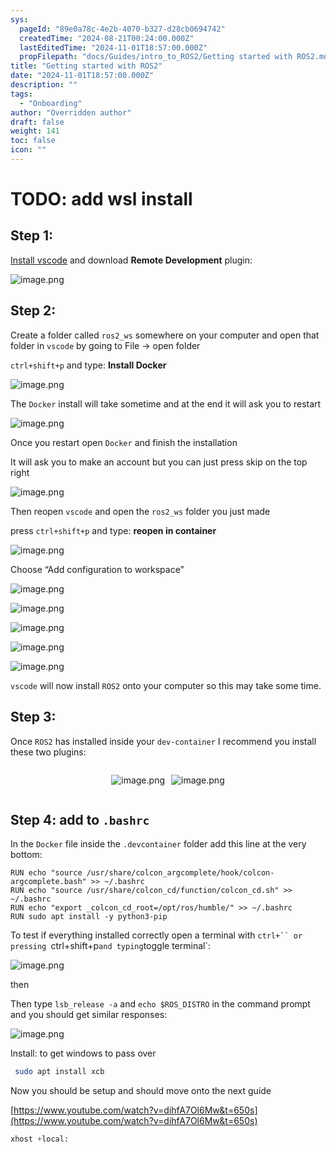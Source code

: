 ```yaml
---
sys:
  pageId: "89e0a78c-4e2b-4070-b327-d28cb0694742"
  createdTime: "2024-08-21T00:24:00.000Z"
  lastEditedTime: "2024-11-01T18:57:00.000Z"
  propFilepath: "docs/Guides/intro_to_ROS2/Getting started with ROS2.md"
title: "Getting started with ROS2"
date: "2024-11-01T18:57:00.000Z"
description: ""
tags:
  - "Onboarding"
author: "Overridden author"
draft: false
weight: 141
toc: false
icon: ""
---
```


# TODO: add wsl install

## Step 1:

[Install vscode](https://code.visualstudio.com/download) and download **Remote Development** plugin:

![image.png](https://prod-files-secure.s3.us-west-2.amazonaws.com/d518164a-d88e-44d1-a4ee-3adb3bd8bce0/efb52993-1881-4a40-b95e-6f020334f022/image.png?X-Amz-Algorithm=AWS4-HMAC-SHA256&X-Amz-Content-Sha256=UNSIGNED-PAYLOAD&X-Amz-Credential=ASIAZI2LB4663C5ILVPN%2F20250317%2Fus-west-2%2Fs3%2Faws4_request&X-Amz-Date=20250317T041050Z&X-Amz-Expires=3600&X-Amz-Security-Token=IQoJb3JpZ2luX2VjEOT%2F%2F%2F%2F%2F%2F%2F%2F%2F%2FwEaCXVzLXdlc3QtMiJHMEUCIQDqdLKQaMeky4970wLuOaAMD7SExeHy307FQGnGIBd%2F7QIgB9DbuQBw13tzPiEmMCZWDK55o8g3uwFncqTj1iV1IAgq%2FwMIPRAAGgw2Mzc0MjMxODM4MDUiDN0VtFJn7yhL6%2BkofyrcA6qmT5ACmH6TgxjUDY31%2Fmn4LJVuY3ZqhmfjQXeJRDCWDMc5V5GTK%2BXYnDzlk%2FH0dMwKuiOMlDurIRix81E0OlU5tM1oBLPbHSPENuqy3wb5LBqXQvMrVzR9GeOK9tVRXlxMRpYRRYoN8faiAWumNDWTnlLz3Yj1mKPEFwSp8at5kQnfCpvW%2FwXcC78bggW6SFr%2F1Q7w3jeIBvvlWzpUjpLeMue5IilquyIBDNLzGnefNrZ7HK%2FVEEwsxJMgDbfrZdl1BNiP%2BixImuZ0jw3z4hZpzWJJGBoOW0QMT8Ewb%2FFovFkBKKEU0GGrGRml7nKTl3NsB8twm5rZKLYKwutMJP0GpngBNxijTE2R3pAIZOpFE8rrK3XMorTR6WjHG5o1%2BPzzr%2BbujxVe%2B7kNaxoL2M1ztvaQnZn4epkQF6%2Fcd2v4NOCkajgLFWJcaKBjPF%2BtszNr1QK%2FmUZiJxotfxf4LCBpISzt37ttQO36iV4HlFHnLWy7lTJotQ8Lo9Bo0N%2FJzeVfKeQOsHe2dmJrrxDqVZlqNh%2FumKHCmqdzgimS4r8flWNUnS%2BTdWspaSQ%2BVre6MQmJ7FMX%2BV71iDqzGSIJ76skEv4VrStpZnKPr1z%2F1AaXyScFi60NkkJnS8A1MKO83r4GOqUBARJ%2BPPgSmO1QS2gt5DapYhL7Z4GNKF9aYAN58YItMEmJlrNjKulgy7QrG2PcNmPLBU4fDVHQxTZx2EdwuuMH7DueI7tD9fOnA4IwZKUcYPAiT6adT4cjZpcjhEX2F8IqZP4wZBE3aZH%2Fua8HDz2%2BBWhBjYx0NyNIqbK26cvBLxpu09KqgqX%2FLVSHEKBkmuCVKKUp4Mp2loi8GlaKAT0F6l42ZCQ9&X-Amz-Signature=c89a2f0c29f1407f19f9a81658b76702638322f3f0d3367285126bb61aa91119&X-Amz-SignedHeaders=host&x-id=GetObject)

## Step 2:

Create a folder called `ros2_ws` somewhere on your computer and open that folder in `vscode` by going to File → open folder 

`ctrl+shift+p` and type: **Install Docker**

![image.png](https://prod-files-secure.s3.us-west-2.amazonaws.com/d518164a-d88e-44d1-a4ee-3adb3bd8bce0/2269dc0e-1cd5-47ff-bceb-c04ad9b2eab0/image.png?X-Amz-Algorithm=AWS4-HMAC-SHA256&X-Amz-Content-Sha256=UNSIGNED-PAYLOAD&X-Amz-Credential=ASIAZI2LB4663C5ILVPN%2F20250317%2Fus-west-2%2Fs3%2Faws4_request&X-Amz-Date=20250317T041050Z&X-Amz-Expires=3600&X-Amz-Security-Token=IQoJb3JpZ2luX2VjEOT%2F%2F%2F%2F%2F%2F%2F%2F%2F%2FwEaCXVzLXdlc3QtMiJHMEUCIQDqdLKQaMeky4970wLuOaAMD7SExeHy307FQGnGIBd%2F7QIgB9DbuQBw13tzPiEmMCZWDK55o8g3uwFncqTj1iV1IAgq%2FwMIPRAAGgw2Mzc0MjMxODM4MDUiDN0VtFJn7yhL6%2BkofyrcA6qmT5ACmH6TgxjUDY31%2Fmn4LJVuY3ZqhmfjQXeJRDCWDMc5V5GTK%2BXYnDzlk%2FH0dMwKuiOMlDurIRix81E0OlU5tM1oBLPbHSPENuqy3wb5LBqXQvMrVzR9GeOK9tVRXlxMRpYRRYoN8faiAWumNDWTnlLz3Yj1mKPEFwSp8at5kQnfCpvW%2FwXcC78bggW6SFr%2F1Q7w3jeIBvvlWzpUjpLeMue5IilquyIBDNLzGnefNrZ7HK%2FVEEwsxJMgDbfrZdl1BNiP%2BixImuZ0jw3z4hZpzWJJGBoOW0QMT8Ewb%2FFovFkBKKEU0GGrGRml7nKTl3NsB8twm5rZKLYKwutMJP0GpngBNxijTE2R3pAIZOpFE8rrK3XMorTR6WjHG5o1%2BPzzr%2BbujxVe%2B7kNaxoL2M1ztvaQnZn4epkQF6%2Fcd2v4NOCkajgLFWJcaKBjPF%2BtszNr1QK%2FmUZiJxotfxf4LCBpISzt37ttQO36iV4HlFHnLWy7lTJotQ8Lo9Bo0N%2FJzeVfKeQOsHe2dmJrrxDqVZlqNh%2FumKHCmqdzgimS4r8flWNUnS%2BTdWspaSQ%2BVre6MQmJ7FMX%2BV71iDqzGSIJ76skEv4VrStpZnKPr1z%2F1AaXyScFi60NkkJnS8A1MKO83r4GOqUBARJ%2BPPgSmO1QS2gt5DapYhL7Z4GNKF9aYAN58YItMEmJlrNjKulgy7QrG2PcNmPLBU4fDVHQxTZx2EdwuuMH7DueI7tD9fOnA4IwZKUcYPAiT6adT4cjZpcjhEX2F8IqZP4wZBE3aZH%2Fua8HDz2%2BBWhBjYx0NyNIqbK26cvBLxpu09KqgqX%2FLVSHEKBkmuCVKKUp4Mp2loi8GlaKAT0F6l42ZCQ9&X-Amz-Signature=fe1382e949cfba9a8b0feaff181419a0c1bbef3fc5950d13cba39c7d68c026e5&X-Amz-SignedHeaders=host&x-id=GetObject)

The `Docker` install will take sometime and at the end it will ask you to restart

![image.png](https://prod-files-secure.s3.us-west-2.amazonaws.com/d518164a-d88e-44d1-a4ee-3adb3bd8bce0/ed233f78-be33-4b1f-b89c-9c346c0e961e/image.png?X-Amz-Algorithm=AWS4-HMAC-SHA256&X-Amz-Content-Sha256=UNSIGNED-PAYLOAD&X-Amz-Credential=ASIAZI2LB4663C5ILVPN%2F20250317%2Fus-west-2%2Fs3%2Faws4_request&X-Amz-Date=20250317T041050Z&X-Amz-Expires=3600&X-Amz-Security-Token=IQoJb3JpZ2luX2VjEOT%2F%2F%2F%2F%2F%2F%2F%2F%2F%2FwEaCXVzLXdlc3QtMiJHMEUCIQDqdLKQaMeky4970wLuOaAMD7SExeHy307FQGnGIBd%2F7QIgB9DbuQBw13tzPiEmMCZWDK55o8g3uwFncqTj1iV1IAgq%2FwMIPRAAGgw2Mzc0MjMxODM4MDUiDN0VtFJn7yhL6%2BkofyrcA6qmT5ACmH6TgxjUDY31%2Fmn4LJVuY3ZqhmfjQXeJRDCWDMc5V5GTK%2BXYnDzlk%2FH0dMwKuiOMlDurIRix81E0OlU5tM1oBLPbHSPENuqy3wb5LBqXQvMrVzR9GeOK9tVRXlxMRpYRRYoN8faiAWumNDWTnlLz3Yj1mKPEFwSp8at5kQnfCpvW%2FwXcC78bggW6SFr%2F1Q7w3jeIBvvlWzpUjpLeMue5IilquyIBDNLzGnefNrZ7HK%2FVEEwsxJMgDbfrZdl1BNiP%2BixImuZ0jw3z4hZpzWJJGBoOW0QMT8Ewb%2FFovFkBKKEU0GGrGRml7nKTl3NsB8twm5rZKLYKwutMJP0GpngBNxijTE2R3pAIZOpFE8rrK3XMorTR6WjHG5o1%2BPzzr%2BbujxVe%2B7kNaxoL2M1ztvaQnZn4epkQF6%2Fcd2v4NOCkajgLFWJcaKBjPF%2BtszNr1QK%2FmUZiJxotfxf4LCBpISzt37ttQO36iV4HlFHnLWy7lTJotQ8Lo9Bo0N%2FJzeVfKeQOsHe2dmJrrxDqVZlqNh%2FumKHCmqdzgimS4r8flWNUnS%2BTdWspaSQ%2BVre6MQmJ7FMX%2BV71iDqzGSIJ76skEv4VrStpZnKPr1z%2F1AaXyScFi60NkkJnS8A1MKO83r4GOqUBARJ%2BPPgSmO1QS2gt5DapYhL7Z4GNKF9aYAN58YItMEmJlrNjKulgy7QrG2PcNmPLBU4fDVHQxTZx2EdwuuMH7DueI7tD9fOnA4IwZKUcYPAiT6adT4cjZpcjhEX2F8IqZP4wZBE3aZH%2Fua8HDz2%2BBWhBjYx0NyNIqbK26cvBLxpu09KqgqX%2FLVSHEKBkmuCVKKUp4Mp2loi8GlaKAT0F6l42ZCQ9&X-Amz-Signature=3ccc534ce969603abdcfbf12602a5586ca9464f212fe67a14b36af32bb1f47ba&X-Amz-SignedHeaders=host&x-id=GetObject)

Once you restart open `Docker` and finish the installation

It will ask you to make an account but you can just press skip on the top right

![image.png](https://prod-files-secure.s3.us-west-2.amazonaws.com/d518164a-d88e-44d1-a4ee-3adb3bd8bce0/21010ad9-1659-4fd9-9f59-9932a09b2a3d/image.png?X-Amz-Algorithm=AWS4-HMAC-SHA256&X-Amz-Content-Sha256=UNSIGNED-PAYLOAD&X-Amz-Credential=ASIAZI2LB4663C5ILVPN%2F20250317%2Fus-west-2%2Fs3%2Faws4_request&X-Amz-Date=20250317T041050Z&X-Amz-Expires=3600&X-Amz-Security-Token=IQoJb3JpZ2luX2VjEOT%2F%2F%2F%2F%2F%2F%2F%2F%2F%2FwEaCXVzLXdlc3QtMiJHMEUCIQDqdLKQaMeky4970wLuOaAMD7SExeHy307FQGnGIBd%2F7QIgB9DbuQBw13tzPiEmMCZWDK55o8g3uwFncqTj1iV1IAgq%2FwMIPRAAGgw2Mzc0MjMxODM4MDUiDN0VtFJn7yhL6%2BkofyrcA6qmT5ACmH6TgxjUDY31%2Fmn4LJVuY3ZqhmfjQXeJRDCWDMc5V5GTK%2BXYnDzlk%2FH0dMwKuiOMlDurIRix81E0OlU5tM1oBLPbHSPENuqy3wb5LBqXQvMrVzR9GeOK9tVRXlxMRpYRRYoN8faiAWumNDWTnlLz3Yj1mKPEFwSp8at5kQnfCpvW%2FwXcC78bggW6SFr%2F1Q7w3jeIBvvlWzpUjpLeMue5IilquyIBDNLzGnefNrZ7HK%2FVEEwsxJMgDbfrZdl1BNiP%2BixImuZ0jw3z4hZpzWJJGBoOW0QMT8Ewb%2FFovFkBKKEU0GGrGRml7nKTl3NsB8twm5rZKLYKwutMJP0GpngBNxijTE2R3pAIZOpFE8rrK3XMorTR6WjHG5o1%2BPzzr%2BbujxVe%2B7kNaxoL2M1ztvaQnZn4epkQF6%2Fcd2v4NOCkajgLFWJcaKBjPF%2BtszNr1QK%2FmUZiJxotfxf4LCBpISzt37ttQO36iV4HlFHnLWy7lTJotQ8Lo9Bo0N%2FJzeVfKeQOsHe2dmJrrxDqVZlqNh%2FumKHCmqdzgimS4r8flWNUnS%2BTdWspaSQ%2BVre6MQmJ7FMX%2BV71iDqzGSIJ76skEv4VrStpZnKPr1z%2F1AaXyScFi60NkkJnS8A1MKO83r4GOqUBARJ%2BPPgSmO1QS2gt5DapYhL7Z4GNKF9aYAN58YItMEmJlrNjKulgy7QrG2PcNmPLBU4fDVHQxTZx2EdwuuMH7DueI7tD9fOnA4IwZKUcYPAiT6adT4cjZpcjhEX2F8IqZP4wZBE3aZH%2Fua8HDz2%2BBWhBjYx0NyNIqbK26cvBLxpu09KqgqX%2FLVSHEKBkmuCVKKUp4Mp2loi8GlaKAT0F6l42ZCQ9&X-Amz-Signature=baa189933dbeb15568e89914ae7e25e3ccd2b842594c370c0e30caa8cfa6a903&X-Amz-SignedHeaders=host&x-id=GetObject)

Then reopen `vscode` and open the `ros2_ws` folder you just made

press `ctrl+shift+p` and type: **reopen in container**

![image.png](https://prod-files-secure.s3.us-west-2.amazonaws.com/d518164a-d88e-44d1-a4ee-3adb3bd8bce0/4e93b8c2-41ad-488c-8095-c74205196118/image.png?X-Amz-Algorithm=AWS4-HMAC-SHA256&X-Amz-Content-Sha256=UNSIGNED-PAYLOAD&X-Amz-Credential=ASIAZI2LB4663C5ILVPN%2F20250317%2Fus-west-2%2Fs3%2Faws4_request&X-Amz-Date=20250317T041050Z&X-Amz-Expires=3600&X-Amz-Security-Token=IQoJb3JpZ2luX2VjEOT%2F%2F%2F%2F%2F%2F%2F%2F%2F%2FwEaCXVzLXdlc3QtMiJHMEUCIQDqdLKQaMeky4970wLuOaAMD7SExeHy307FQGnGIBd%2F7QIgB9DbuQBw13tzPiEmMCZWDK55o8g3uwFncqTj1iV1IAgq%2FwMIPRAAGgw2Mzc0MjMxODM4MDUiDN0VtFJn7yhL6%2BkofyrcA6qmT5ACmH6TgxjUDY31%2Fmn4LJVuY3ZqhmfjQXeJRDCWDMc5V5GTK%2BXYnDzlk%2FH0dMwKuiOMlDurIRix81E0OlU5tM1oBLPbHSPENuqy3wb5LBqXQvMrVzR9GeOK9tVRXlxMRpYRRYoN8faiAWumNDWTnlLz3Yj1mKPEFwSp8at5kQnfCpvW%2FwXcC78bggW6SFr%2F1Q7w3jeIBvvlWzpUjpLeMue5IilquyIBDNLzGnefNrZ7HK%2FVEEwsxJMgDbfrZdl1BNiP%2BixImuZ0jw3z4hZpzWJJGBoOW0QMT8Ewb%2FFovFkBKKEU0GGrGRml7nKTl3NsB8twm5rZKLYKwutMJP0GpngBNxijTE2R3pAIZOpFE8rrK3XMorTR6WjHG5o1%2BPzzr%2BbujxVe%2B7kNaxoL2M1ztvaQnZn4epkQF6%2Fcd2v4NOCkajgLFWJcaKBjPF%2BtszNr1QK%2FmUZiJxotfxf4LCBpISzt37ttQO36iV4HlFHnLWy7lTJotQ8Lo9Bo0N%2FJzeVfKeQOsHe2dmJrrxDqVZlqNh%2FumKHCmqdzgimS4r8flWNUnS%2BTdWspaSQ%2BVre6MQmJ7FMX%2BV71iDqzGSIJ76skEv4VrStpZnKPr1z%2F1AaXyScFi60NkkJnS8A1MKO83r4GOqUBARJ%2BPPgSmO1QS2gt5DapYhL7Z4GNKF9aYAN58YItMEmJlrNjKulgy7QrG2PcNmPLBU4fDVHQxTZx2EdwuuMH7DueI7tD9fOnA4IwZKUcYPAiT6adT4cjZpcjhEX2F8IqZP4wZBE3aZH%2Fua8HDz2%2BBWhBjYx0NyNIqbK26cvBLxpu09KqgqX%2FLVSHEKBkmuCVKKUp4Mp2loi8GlaKAT0F6l42ZCQ9&X-Amz-Signature=93f66a82deb925df9848bdbf57c4b3a561663ed198275dd4d1be40ebd4a1e299&X-Amz-SignedHeaders=host&x-id=GetObject)

Choose “Add configuration to workspace”

![image.png](https://prod-files-secure.s3.us-west-2.amazonaws.com/d518164a-d88e-44d1-a4ee-3adb3bd8bce0/9560b282-5060-4989-ba37-97e7b2c22476/image.png?X-Amz-Algorithm=AWS4-HMAC-SHA256&X-Amz-Content-Sha256=UNSIGNED-PAYLOAD&X-Amz-Credential=ASIAZI2LB4663C5ILVPN%2F20250317%2Fus-west-2%2Fs3%2Faws4_request&X-Amz-Date=20250317T041050Z&X-Amz-Expires=3600&X-Amz-Security-Token=IQoJb3JpZ2luX2VjEOT%2F%2F%2F%2F%2F%2F%2F%2F%2F%2FwEaCXVzLXdlc3QtMiJHMEUCIQDqdLKQaMeky4970wLuOaAMD7SExeHy307FQGnGIBd%2F7QIgB9DbuQBw13tzPiEmMCZWDK55o8g3uwFncqTj1iV1IAgq%2FwMIPRAAGgw2Mzc0MjMxODM4MDUiDN0VtFJn7yhL6%2BkofyrcA6qmT5ACmH6TgxjUDY31%2Fmn4LJVuY3ZqhmfjQXeJRDCWDMc5V5GTK%2BXYnDzlk%2FH0dMwKuiOMlDurIRix81E0OlU5tM1oBLPbHSPENuqy3wb5LBqXQvMrVzR9GeOK9tVRXlxMRpYRRYoN8faiAWumNDWTnlLz3Yj1mKPEFwSp8at5kQnfCpvW%2FwXcC78bggW6SFr%2F1Q7w3jeIBvvlWzpUjpLeMue5IilquyIBDNLzGnefNrZ7HK%2FVEEwsxJMgDbfrZdl1BNiP%2BixImuZ0jw3z4hZpzWJJGBoOW0QMT8Ewb%2FFovFkBKKEU0GGrGRml7nKTl3NsB8twm5rZKLYKwutMJP0GpngBNxijTE2R3pAIZOpFE8rrK3XMorTR6WjHG5o1%2BPzzr%2BbujxVe%2B7kNaxoL2M1ztvaQnZn4epkQF6%2Fcd2v4NOCkajgLFWJcaKBjPF%2BtszNr1QK%2FmUZiJxotfxf4LCBpISzt37ttQO36iV4HlFHnLWy7lTJotQ8Lo9Bo0N%2FJzeVfKeQOsHe2dmJrrxDqVZlqNh%2FumKHCmqdzgimS4r8flWNUnS%2BTdWspaSQ%2BVre6MQmJ7FMX%2BV71iDqzGSIJ76skEv4VrStpZnKPr1z%2F1AaXyScFi60NkkJnS8A1MKO83r4GOqUBARJ%2BPPgSmO1QS2gt5DapYhL7Z4GNKF9aYAN58YItMEmJlrNjKulgy7QrG2PcNmPLBU4fDVHQxTZx2EdwuuMH7DueI7tD9fOnA4IwZKUcYPAiT6adT4cjZpcjhEX2F8IqZP4wZBE3aZH%2Fua8HDz2%2BBWhBjYx0NyNIqbK26cvBLxpu09KqgqX%2FLVSHEKBkmuCVKKUp4Mp2loi8GlaKAT0F6l42ZCQ9&X-Amz-Signature=9f06b0f8d7ca987bb7e34865f06177f7e4e7f1b83e1c51887f973ef23166e010&X-Amz-SignedHeaders=host&x-id=GetObject)

![image.png](https://prod-files-secure.s3.us-west-2.amazonaws.com/d518164a-d88e-44d1-a4ee-3adb3bd8bce0/2ee63f81-886b-48e8-a553-dc6e5eac99e4/image.png?X-Amz-Algorithm=AWS4-HMAC-SHA256&X-Amz-Content-Sha256=UNSIGNED-PAYLOAD&X-Amz-Credential=ASIAZI2LB4663C5ILVPN%2F20250317%2Fus-west-2%2Fs3%2Faws4_request&X-Amz-Date=20250317T041050Z&X-Amz-Expires=3600&X-Amz-Security-Token=IQoJb3JpZ2luX2VjEOT%2F%2F%2F%2F%2F%2F%2F%2F%2F%2FwEaCXVzLXdlc3QtMiJHMEUCIQDqdLKQaMeky4970wLuOaAMD7SExeHy307FQGnGIBd%2F7QIgB9DbuQBw13tzPiEmMCZWDK55o8g3uwFncqTj1iV1IAgq%2FwMIPRAAGgw2Mzc0MjMxODM4MDUiDN0VtFJn7yhL6%2BkofyrcA6qmT5ACmH6TgxjUDY31%2Fmn4LJVuY3ZqhmfjQXeJRDCWDMc5V5GTK%2BXYnDzlk%2FH0dMwKuiOMlDurIRix81E0OlU5tM1oBLPbHSPENuqy3wb5LBqXQvMrVzR9GeOK9tVRXlxMRpYRRYoN8faiAWumNDWTnlLz3Yj1mKPEFwSp8at5kQnfCpvW%2FwXcC78bggW6SFr%2F1Q7w3jeIBvvlWzpUjpLeMue5IilquyIBDNLzGnefNrZ7HK%2FVEEwsxJMgDbfrZdl1BNiP%2BixImuZ0jw3z4hZpzWJJGBoOW0QMT8Ewb%2FFovFkBKKEU0GGrGRml7nKTl3NsB8twm5rZKLYKwutMJP0GpngBNxijTE2R3pAIZOpFE8rrK3XMorTR6WjHG5o1%2BPzzr%2BbujxVe%2B7kNaxoL2M1ztvaQnZn4epkQF6%2Fcd2v4NOCkajgLFWJcaKBjPF%2BtszNr1QK%2FmUZiJxotfxf4LCBpISzt37ttQO36iV4HlFHnLWy7lTJotQ8Lo9Bo0N%2FJzeVfKeQOsHe2dmJrrxDqVZlqNh%2FumKHCmqdzgimS4r8flWNUnS%2BTdWspaSQ%2BVre6MQmJ7FMX%2BV71iDqzGSIJ76skEv4VrStpZnKPr1z%2F1AaXyScFi60NkkJnS8A1MKO83r4GOqUBARJ%2BPPgSmO1QS2gt5DapYhL7Z4GNKF9aYAN58YItMEmJlrNjKulgy7QrG2PcNmPLBU4fDVHQxTZx2EdwuuMH7DueI7tD9fOnA4IwZKUcYPAiT6adT4cjZpcjhEX2F8IqZP4wZBE3aZH%2Fua8HDz2%2BBWhBjYx0NyNIqbK26cvBLxpu09KqgqX%2FLVSHEKBkmuCVKKUp4Mp2loi8GlaKAT0F6l42ZCQ9&X-Amz-Signature=bfc366064f076de5fa3f441f6a83773688376cb9a4c5fa5bfa3ce04e136e59de&X-Amz-SignedHeaders=host&x-id=GetObject)

![image.png](https://prod-files-secure.s3.us-west-2.amazonaws.com/d518164a-d88e-44d1-a4ee-3adb3bd8bce0/ae1580b2-b048-407e-aed9-b584224a7a04/image.png?X-Amz-Algorithm=AWS4-HMAC-SHA256&X-Amz-Content-Sha256=UNSIGNED-PAYLOAD&X-Amz-Credential=ASIAZI2LB4663C5ILVPN%2F20250317%2Fus-west-2%2Fs3%2Faws4_request&X-Amz-Date=20250317T041050Z&X-Amz-Expires=3600&X-Amz-Security-Token=IQoJb3JpZ2luX2VjEOT%2F%2F%2F%2F%2F%2F%2F%2F%2F%2FwEaCXVzLXdlc3QtMiJHMEUCIQDqdLKQaMeky4970wLuOaAMD7SExeHy307FQGnGIBd%2F7QIgB9DbuQBw13tzPiEmMCZWDK55o8g3uwFncqTj1iV1IAgq%2FwMIPRAAGgw2Mzc0MjMxODM4MDUiDN0VtFJn7yhL6%2BkofyrcA6qmT5ACmH6TgxjUDY31%2Fmn4LJVuY3ZqhmfjQXeJRDCWDMc5V5GTK%2BXYnDzlk%2FH0dMwKuiOMlDurIRix81E0OlU5tM1oBLPbHSPENuqy3wb5LBqXQvMrVzR9GeOK9tVRXlxMRpYRRYoN8faiAWumNDWTnlLz3Yj1mKPEFwSp8at5kQnfCpvW%2FwXcC78bggW6SFr%2F1Q7w3jeIBvvlWzpUjpLeMue5IilquyIBDNLzGnefNrZ7HK%2FVEEwsxJMgDbfrZdl1BNiP%2BixImuZ0jw3z4hZpzWJJGBoOW0QMT8Ewb%2FFovFkBKKEU0GGrGRml7nKTl3NsB8twm5rZKLYKwutMJP0GpngBNxijTE2R3pAIZOpFE8rrK3XMorTR6WjHG5o1%2BPzzr%2BbujxVe%2B7kNaxoL2M1ztvaQnZn4epkQF6%2Fcd2v4NOCkajgLFWJcaKBjPF%2BtszNr1QK%2FmUZiJxotfxf4LCBpISzt37ttQO36iV4HlFHnLWy7lTJotQ8Lo9Bo0N%2FJzeVfKeQOsHe2dmJrrxDqVZlqNh%2FumKHCmqdzgimS4r8flWNUnS%2BTdWspaSQ%2BVre6MQmJ7FMX%2BV71iDqzGSIJ76skEv4VrStpZnKPr1z%2F1AaXyScFi60NkkJnS8A1MKO83r4GOqUBARJ%2BPPgSmO1QS2gt5DapYhL7Z4GNKF9aYAN58YItMEmJlrNjKulgy7QrG2PcNmPLBU4fDVHQxTZx2EdwuuMH7DueI7tD9fOnA4IwZKUcYPAiT6adT4cjZpcjhEX2F8IqZP4wZBE3aZH%2Fua8HDz2%2BBWhBjYx0NyNIqbK26cvBLxpu09KqgqX%2FLVSHEKBkmuCVKKUp4Mp2loi8GlaKAT0F6l42ZCQ9&X-Amz-Signature=2ea741f3dcff7244cd27c623c0aa57988f33d1ccef949addeb5e2a3d6062524e&X-Amz-SignedHeaders=host&x-id=GetObject)

![image.png](https://prod-files-secure.s3.us-west-2.amazonaws.com/d518164a-d88e-44d1-a4ee-3adb3bd8bce0/53255b28-f75e-430f-b9e3-c0ac8577e42b/image.png?X-Amz-Algorithm=AWS4-HMAC-SHA256&X-Amz-Content-Sha256=UNSIGNED-PAYLOAD&X-Amz-Credential=ASIAZI2LB4663C5ILVPN%2F20250317%2Fus-west-2%2Fs3%2Faws4_request&X-Amz-Date=20250317T041050Z&X-Amz-Expires=3600&X-Amz-Security-Token=IQoJb3JpZ2luX2VjEOT%2F%2F%2F%2F%2F%2F%2F%2F%2F%2FwEaCXVzLXdlc3QtMiJHMEUCIQDqdLKQaMeky4970wLuOaAMD7SExeHy307FQGnGIBd%2F7QIgB9DbuQBw13tzPiEmMCZWDK55o8g3uwFncqTj1iV1IAgq%2FwMIPRAAGgw2Mzc0MjMxODM4MDUiDN0VtFJn7yhL6%2BkofyrcA6qmT5ACmH6TgxjUDY31%2Fmn4LJVuY3ZqhmfjQXeJRDCWDMc5V5GTK%2BXYnDzlk%2FH0dMwKuiOMlDurIRix81E0OlU5tM1oBLPbHSPENuqy3wb5LBqXQvMrVzR9GeOK9tVRXlxMRpYRRYoN8faiAWumNDWTnlLz3Yj1mKPEFwSp8at5kQnfCpvW%2FwXcC78bggW6SFr%2F1Q7w3jeIBvvlWzpUjpLeMue5IilquyIBDNLzGnefNrZ7HK%2FVEEwsxJMgDbfrZdl1BNiP%2BixImuZ0jw3z4hZpzWJJGBoOW0QMT8Ewb%2FFovFkBKKEU0GGrGRml7nKTl3NsB8twm5rZKLYKwutMJP0GpngBNxijTE2R3pAIZOpFE8rrK3XMorTR6WjHG5o1%2BPzzr%2BbujxVe%2B7kNaxoL2M1ztvaQnZn4epkQF6%2Fcd2v4NOCkajgLFWJcaKBjPF%2BtszNr1QK%2FmUZiJxotfxf4LCBpISzt37ttQO36iV4HlFHnLWy7lTJotQ8Lo9Bo0N%2FJzeVfKeQOsHe2dmJrrxDqVZlqNh%2FumKHCmqdzgimS4r8flWNUnS%2BTdWspaSQ%2BVre6MQmJ7FMX%2BV71iDqzGSIJ76skEv4VrStpZnKPr1z%2F1AaXyScFi60NkkJnS8A1MKO83r4GOqUBARJ%2BPPgSmO1QS2gt5DapYhL7Z4GNKF9aYAN58YItMEmJlrNjKulgy7QrG2PcNmPLBU4fDVHQxTZx2EdwuuMH7DueI7tD9fOnA4IwZKUcYPAiT6adT4cjZpcjhEX2F8IqZP4wZBE3aZH%2Fua8HDz2%2BBWhBjYx0NyNIqbK26cvBLxpu09KqgqX%2FLVSHEKBkmuCVKKUp4Mp2loi8GlaKAT0F6l42ZCQ9&X-Amz-Signature=c01e57786430d3494b399fcfe3aabe76b7ce7ca0c65abe2e462527bef56c5c45&X-Amz-SignedHeaders=host&x-id=GetObject)

![image.png](https://prod-files-secure.s3.us-west-2.amazonaws.com/d518164a-d88e-44d1-a4ee-3adb3bd8bce0/7c562767-5af9-4ffb-97d1-327bcdf4ee00/image.png?X-Amz-Algorithm=AWS4-HMAC-SHA256&X-Amz-Content-Sha256=UNSIGNED-PAYLOAD&X-Amz-Credential=ASIAZI2LB4663C5ILVPN%2F20250317%2Fus-west-2%2Fs3%2Faws4_request&X-Amz-Date=20250317T041050Z&X-Amz-Expires=3600&X-Amz-Security-Token=IQoJb3JpZ2luX2VjEOT%2F%2F%2F%2F%2F%2F%2F%2F%2F%2FwEaCXVzLXdlc3QtMiJHMEUCIQDqdLKQaMeky4970wLuOaAMD7SExeHy307FQGnGIBd%2F7QIgB9DbuQBw13tzPiEmMCZWDK55o8g3uwFncqTj1iV1IAgq%2FwMIPRAAGgw2Mzc0MjMxODM4MDUiDN0VtFJn7yhL6%2BkofyrcA6qmT5ACmH6TgxjUDY31%2Fmn4LJVuY3ZqhmfjQXeJRDCWDMc5V5GTK%2BXYnDzlk%2FH0dMwKuiOMlDurIRix81E0OlU5tM1oBLPbHSPENuqy3wb5LBqXQvMrVzR9GeOK9tVRXlxMRpYRRYoN8faiAWumNDWTnlLz3Yj1mKPEFwSp8at5kQnfCpvW%2FwXcC78bggW6SFr%2F1Q7w3jeIBvvlWzpUjpLeMue5IilquyIBDNLzGnefNrZ7HK%2FVEEwsxJMgDbfrZdl1BNiP%2BixImuZ0jw3z4hZpzWJJGBoOW0QMT8Ewb%2FFovFkBKKEU0GGrGRml7nKTl3NsB8twm5rZKLYKwutMJP0GpngBNxijTE2R3pAIZOpFE8rrK3XMorTR6WjHG5o1%2BPzzr%2BbujxVe%2B7kNaxoL2M1ztvaQnZn4epkQF6%2Fcd2v4NOCkajgLFWJcaKBjPF%2BtszNr1QK%2FmUZiJxotfxf4LCBpISzt37ttQO36iV4HlFHnLWy7lTJotQ8Lo9Bo0N%2FJzeVfKeQOsHe2dmJrrxDqVZlqNh%2FumKHCmqdzgimS4r8flWNUnS%2BTdWspaSQ%2BVre6MQmJ7FMX%2BV71iDqzGSIJ76skEv4VrStpZnKPr1z%2F1AaXyScFi60NkkJnS8A1MKO83r4GOqUBARJ%2BPPgSmO1QS2gt5DapYhL7Z4GNKF9aYAN58YItMEmJlrNjKulgy7QrG2PcNmPLBU4fDVHQxTZx2EdwuuMH7DueI7tD9fOnA4IwZKUcYPAiT6adT4cjZpcjhEX2F8IqZP4wZBE3aZH%2Fua8HDz2%2BBWhBjYx0NyNIqbK26cvBLxpu09KqgqX%2FLVSHEKBkmuCVKKUp4Mp2loi8GlaKAT0F6l42ZCQ9&X-Amz-Signature=de424e517b8042fe9abb66e43c30beb494f602dfd737eb038e8e849d489b5c70&X-Amz-SignedHeaders=host&x-id=GetObject)

`vscode` will now install `ROS2` onto your computer so this may take some time.

## Step 3:

Once `ROS2` has installed inside your `dev-container` I recommend you install these two plugins:

<div style="display: flex;flex-direction: row; column-gap:10px; max-width: 630px;justify-content: center;">
<div>

![image.png](https://prod-files-secure.s3.us-west-2.amazonaws.com/d518164a-d88e-44d1-a4ee-3adb3bd8bce0/3fc3d550-5a54-4ba1-ba6b-faa01cdb7369/image.png?X-Amz-Algorithm=AWS4-HMAC-SHA256&X-Amz-Content-Sha256=UNSIGNED-PAYLOAD&X-Amz-Credential=ASIAZI2LB46667GXDD4F%2F20250317%2Fus-west-2%2Fs3%2Faws4_request&X-Amz-Date=20250317T041054Z&X-Amz-Expires=3600&X-Amz-Security-Token=IQoJb3JpZ2luX2VjEOT%2F%2F%2F%2F%2F%2F%2F%2F%2F%2FwEaCXVzLXdlc3QtMiJHMEUCIQDqW2e56Mt%2BVRRLCG81zzvPZkj54h4KMjGQvJiE9nBPmQIgRNDL6KDYvIp%2FQkfbF%2FP3OCODlUqcwpwLcus1%2BAiy55Uq%2FwMIPRAAGgw2Mzc0MjMxODM4MDUiDBku8TTJPsktdAMyTCrcA54cPtmcV5Ntbqw7FBUXYG6r27zK4TueeoDXB2mzrFmaZX7oZc%2BnFi%2FWHPYMUKetqhPll4i3C7YnjbvBvUCLAll4dbA4wsyypAMtP0bZQNb8NgVyn3koR2bajBeu6jLqVsll8ZSpxmnZlMq5NQrGeB4cCGg%2BZs8%2BIhF%2FUD95YyfVhBTV6Iz%2FWnyxfs0dbTvubOYI2GbqXMgS4ikW%2FCoPHbOB7oi%2FDhLfA4UgakoPseonMYsEaRWzs03R5QMf3YxdYgzW1cc1qKBTQQnblP%2Bf%2BMCdSJLt91u1Lw25WgM5EFgmhCsqm5QozeJwdCE%2BVY44tJOITDozLRGwXh%2BVkGSEXgKmpmIMlt7kU5aQe%2BhdtD%2Fo0CDW0kKsHt1T2q%2BlzVcltwGpKvWUkv6%2B1%2BgjmOSXyNS5uNQg1oAAD5whzF0j9hMCfrZU0NniGjaZaBeQphCzhNPaatqES0K9NaQxAmGY0LpfqXuSVWEj90HhWfOegQ6omk50ledAX%2BuGzS9gkZE866B%2BoGKMXJ2ho0%2FGahlBZAPk1cK7sE%2BCJYcl2%2FdAn3%2BSTfeY8rKUc6kjsDuum6gOXQxslaT9pjXPnVZ%2BChu7C3gzd3QqiUyruk%2B1NsK5soK2K8xHMK1pdmWvlEA7MO683r4GOqUBJxysIOeSEkrIARwcnSNy5JFsD7GtN41ICb2J1E3sNQrDigdubslMpfV4570DUwY1sOvA2rX%2Bl5I6AY3RWR7%2Fjhn3XToQSBkMXIp9f2NZg9SK%2FElfckNqOOa%2FfwzyGgf8TcPQ9FbRLQuDMDPBgzM0rX7kwKUh4cynXVu1WjF41M%2F%2FTvA72B3q7rT3ZwhGqYXZxoMsHl9CQl1b6n3kvSEF7VUFPxYD&X-Amz-Signature=01aeaa1fac57874d81ec858a9abff1a6ccd0a2c85124f933b0c51dedb85ffe53&X-Amz-SignedHeaders=host&x-id=GetObject)

</div>
<div>

![image.png](https://prod-files-secure.s3.us-west-2.amazonaws.com/d518164a-d88e-44d1-a4ee-3adb3bd8bce0/d994cc66-13c2-4093-a5a3-f84cf4601a82/image.png?X-Amz-Algorithm=AWS4-HMAC-SHA256&X-Amz-Content-Sha256=UNSIGNED-PAYLOAD&X-Amz-Credential=ASIAZI2LB4667I7H2643%2F20250317%2Fus-west-2%2Fs3%2Faws4_request&X-Amz-Date=20250317T041054Z&X-Amz-Expires=3600&X-Amz-Security-Token=IQoJb3JpZ2luX2VjEOT%2F%2F%2F%2F%2F%2F%2F%2F%2F%2FwEaCXVzLXdlc3QtMiJIMEYCIQCh7xo1G3znDfkDPRgbJZLKfJFxcHbScczw3PNXQDP3DwIhAKnLcewb8QRaE65S997BwBx3YQOxSCBLBSf6atIXb6NEKv8DCD0QABoMNjM3NDIzMTgzODA1IgyUGL2aADHkQHMkQCEq3ANUG2ZEoC6W7idbsZXQm0Ylx4UaA0CA%2BaUXDL4QwsgMqGiDaclpZ0Icdn%2BJyixwbhOM6Mj8EH8BrShzh7SF%2BZYbBiXdqPedEcjCvXmYl1ExDFSDrOjYUJnMqrCdBQhYwd6rqlYFlWNLTXEy%2B3ip7KHzQm0Mqv%2FLF8yOs61m4F9CHZUNnzT3%2BeOxCiIY6k5gILxR18kcUgXm8O%2F%2Fb1ykhqeEQiSOeOFBuys1ctr8%2BDm1p%2FYj1vxKA7zz4qp3P64wu8HWFSUUEym%2FH6fcDWie5AR9Cwu1xFv0qakdaj%2BFKQvVwfl7mwmj%2B5oU9sPr%2FMZn2WWjDaaSe%2Fa6kNTxEc6uJRzTKezVRSpX4L2XEiwllHCRtDzBnAmqO0TmluiOvq2EK%2FqaZ8KjtQc1OhKS9ptWB6PKidcJ9%2FKzjdC%2FNI86dp0cpkw2x7llyxSd5gZs8%2F2LIIpl7DstrwKAI0kfVG0LZwNCLehykjC6XXe4lxbjuO4v8f%2B%2Fyr1OqkmcfCggEQtnjdN7EQcnMjMXcr1jmPZt9MwU%2FlldtqMYPIMrNPY4fojY1wDHl12290e555b%2FE2FrFk9KRbYRQ3DFK%2BMuezfl8Qb%2B78gqGuH%2BtdMFK8tofEO8yyC0vchOyc%2FtbYqAITC0vN6%2BBjqkAV3FxpgSjxcp%2Fsk0pG%2FZJ6fX6zHSe%2Fbq5XqWYgckn5dhOdfX3%2BaLO85cck9%2FpBjBY2KHSKiTN%2Fb9UKJQI%2FDP9xawbYHo7seIoMAa1%2BTmsepaGg5bKDIim%2BBq5E%2BTZ6W2B1xH%2By8dT4FqrhwE7VPBqoEJMXGYwd%2FBnCExJchUPpVDb%2FfKtgLIhRihi%2FCWwVhyTzQmIGr4TiUv8FbRyW3M5D7NH86C&X-Amz-Signature=cc50a3fd8ca957b2d42bf627d1451e642c1c1bd19c748bd423a256d6de1deef3&X-Amz-SignedHeaders=host&x-id=GetObject)

</div>
</div>

## Step 4: add to `.bashrc`

In the `Docker` file inside the `.devcontainer` folder add this line at the very bottom: 

```docker
RUN echo "source /usr/share/colcon_argcomplete/hook/colcon-argcomplete.bash" >> ~/.bashrc
RUN echo "source /usr/share/colcon_cd/function/colcon_cd.sh" >> ~/.bashrc
RUN echo "export _colcon_cd_root=/opt/ros/humble/" >> ~/.bashrc
RUN sudo apt install -y python3-pip 
```

To test if everything installed correctly open a terminal with `ctrl+`` or pressing `ctrl+shift+p` and typing `toggle terminal`:

![image.png](https://prod-files-secure.s3.us-west-2.amazonaws.com/d518164a-d88e-44d1-a4ee-3adb3bd8bce0/6a4943d8-b04e-4c02-9a58-775f3384d1a5/image.png?X-Amz-Algorithm=AWS4-HMAC-SHA256&X-Amz-Content-Sha256=UNSIGNED-PAYLOAD&X-Amz-Credential=ASIAZI2LB4663C5ILVPN%2F20250317%2Fus-west-2%2Fs3%2Faws4_request&X-Amz-Date=20250317T041050Z&X-Amz-Expires=3600&X-Amz-Security-Token=IQoJb3JpZ2luX2VjEOT%2F%2F%2F%2F%2F%2F%2F%2F%2F%2FwEaCXVzLXdlc3QtMiJHMEUCIQDqdLKQaMeky4970wLuOaAMD7SExeHy307FQGnGIBd%2F7QIgB9DbuQBw13tzPiEmMCZWDK55o8g3uwFncqTj1iV1IAgq%2FwMIPRAAGgw2Mzc0MjMxODM4MDUiDN0VtFJn7yhL6%2BkofyrcA6qmT5ACmH6TgxjUDY31%2Fmn4LJVuY3ZqhmfjQXeJRDCWDMc5V5GTK%2BXYnDzlk%2FH0dMwKuiOMlDurIRix81E0OlU5tM1oBLPbHSPENuqy3wb5LBqXQvMrVzR9GeOK9tVRXlxMRpYRRYoN8faiAWumNDWTnlLz3Yj1mKPEFwSp8at5kQnfCpvW%2FwXcC78bggW6SFr%2F1Q7w3jeIBvvlWzpUjpLeMue5IilquyIBDNLzGnefNrZ7HK%2FVEEwsxJMgDbfrZdl1BNiP%2BixImuZ0jw3z4hZpzWJJGBoOW0QMT8Ewb%2FFovFkBKKEU0GGrGRml7nKTl3NsB8twm5rZKLYKwutMJP0GpngBNxijTE2R3pAIZOpFE8rrK3XMorTR6WjHG5o1%2BPzzr%2BbujxVe%2B7kNaxoL2M1ztvaQnZn4epkQF6%2Fcd2v4NOCkajgLFWJcaKBjPF%2BtszNr1QK%2FmUZiJxotfxf4LCBpISzt37ttQO36iV4HlFHnLWy7lTJotQ8Lo9Bo0N%2FJzeVfKeQOsHe2dmJrrxDqVZlqNh%2FumKHCmqdzgimS4r8flWNUnS%2BTdWspaSQ%2BVre6MQmJ7FMX%2BV71iDqzGSIJ76skEv4VrStpZnKPr1z%2F1AaXyScFi60NkkJnS8A1MKO83r4GOqUBARJ%2BPPgSmO1QS2gt5DapYhL7Z4GNKF9aYAN58YItMEmJlrNjKulgy7QrG2PcNmPLBU4fDVHQxTZx2EdwuuMH7DueI7tD9fOnA4IwZKUcYPAiT6adT4cjZpcjhEX2F8IqZP4wZBE3aZH%2Fua8HDz2%2BBWhBjYx0NyNIqbK26cvBLxpu09KqgqX%2FLVSHEKBkmuCVKKUp4Mp2loi8GlaKAT0F6l42ZCQ9&X-Amz-Signature=d5dd8167dc36c8cd3521feae9b4e9d5db8a2c395b28893d7c20b1dc536958f8f&X-Amz-SignedHeaders=host&x-id=GetObject)

then 

Then type `lsb_release -a` and `echo $ROS_DISTRO` in the command prompt and you should get similar responses:

![image.png](https://prod-files-secure.s3.us-west-2.amazonaws.com/d518164a-d88e-44d1-a4ee-3adb3bd8bce0/3e635dec-a805-4e85-8b9e-d000e5b71a4e/image.png?X-Amz-Algorithm=AWS4-HMAC-SHA256&X-Amz-Content-Sha256=UNSIGNED-PAYLOAD&X-Amz-Credential=ASIAZI2LB4663C5ILVPN%2F20250317%2Fus-west-2%2Fs3%2Faws4_request&X-Amz-Date=20250317T041050Z&X-Amz-Expires=3600&X-Amz-Security-Token=IQoJb3JpZ2luX2VjEOT%2F%2F%2F%2F%2F%2F%2F%2F%2F%2FwEaCXVzLXdlc3QtMiJHMEUCIQDqdLKQaMeky4970wLuOaAMD7SExeHy307FQGnGIBd%2F7QIgB9DbuQBw13tzPiEmMCZWDK55o8g3uwFncqTj1iV1IAgq%2FwMIPRAAGgw2Mzc0MjMxODM4MDUiDN0VtFJn7yhL6%2BkofyrcA6qmT5ACmH6TgxjUDY31%2Fmn4LJVuY3ZqhmfjQXeJRDCWDMc5V5GTK%2BXYnDzlk%2FH0dMwKuiOMlDurIRix81E0OlU5tM1oBLPbHSPENuqy3wb5LBqXQvMrVzR9GeOK9tVRXlxMRpYRRYoN8faiAWumNDWTnlLz3Yj1mKPEFwSp8at5kQnfCpvW%2FwXcC78bggW6SFr%2F1Q7w3jeIBvvlWzpUjpLeMue5IilquyIBDNLzGnefNrZ7HK%2FVEEwsxJMgDbfrZdl1BNiP%2BixImuZ0jw3z4hZpzWJJGBoOW0QMT8Ewb%2FFovFkBKKEU0GGrGRml7nKTl3NsB8twm5rZKLYKwutMJP0GpngBNxijTE2R3pAIZOpFE8rrK3XMorTR6WjHG5o1%2BPzzr%2BbujxVe%2B7kNaxoL2M1ztvaQnZn4epkQF6%2Fcd2v4NOCkajgLFWJcaKBjPF%2BtszNr1QK%2FmUZiJxotfxf4LCBpISzt37ttQO36iV4HlFHnLWy7lTJotQ8Lo9Bo0N%2FJzeVfKeQOsHe2dmJrrxDqVZlqNh%2FumKHCmqdzgimS4r8flWNUnS%2BTdWspaSQ%2BVre6MQmJ7FMX%2BV71iDqzGSIJ76skEv4VrStpZnKPr1z%2F1AaXyScFi60NkkJnS8A1MKO83r4GOqUBARJ%2BPPgSmO1QS2gt5DapYhL7Z4GNKF9aYAN58YItMEmJlrNjKulgy7QrG2PcNmPLBU4fDVHQxTZx2EdwuuMH7DueI7tD9fOnA4IwZKUcYPAiT6adT4cjZpcjhEX2F8IqZP4wZBE3aZH%2Fua8HDz2%2BBWhBjYx0NyNIqbK26cvBLxpu09KqgqX%2FLVSHEKBkmuCVKKUp4Mp2loi8GlaKAT0F6l42ZCQ9&X-Amz-Signature=4ad69457ce6c68a4046fa7a63bb28bbfb5a4eda7a4bdc81572e075d7fdd8a56d&X-Amz-SignedHeaders=host&x-id=GetObject)

Install:  to get windows to pass over

```bash
 sudo apt install xcb
```

Now you should be setup and should move onto the next guide 

[https://www.youtube.com/watch?v=dihfA7Ol6Mw&t=650s](https://www.youtube.com/watch?v=dihfA7Ol6Mw&t=650s)

```python
xhost +local:
```
